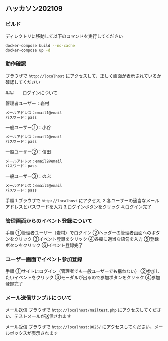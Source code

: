 ## ハッカソン202109

### ビルド

ディレクトリに移動して以下のコマンドを実行してください

```bash
docker-compose build --no-cache
docker-compose up -d
```

### 動作確認

ブラウザで `http://localhost` にアクセスして、正しく画面が表示されているか確認してください

###　　ログインについて

管理者ユーザー：岩村
```bash
メールアドレス：email1@email
パスワード：pass
```

一般ユーザー①：小谷
```bash
メールアドレス：email2@email
パスワード：pass
```

一般ユーザー②：信田
```bash
メールアドレス：email2@email
パスワード：pass
```

一般ユーザー③：のぶ
```bash
メールアドレス：email2@email
パスワード：pass
```

手順
1.ブラウザで `http://localhost` にアクセス,
2.各ユーザーの適当なメールアドレスとパスワードを入力
3.ログインボタンをクリック
4.ログイン完了

### 管理画面からのイベント登録について

手順
①管理者ユーザー（岩村）でログイン
②ヘッダーの管理者画面へのボタンをクリック
③イベント登録をクリック
④各欄に適当な語句を入力
⑤登録ボタンをクリック
⑥イベント登録完了

### ユーザー画面でイベント参加登録

手順
①サイトにログイン（管理者でも一般ユーザーでも構わない）
②参加したいイベントをクリック
③モーダルが出るので参加ボタンをクリック
④参加登録完了

### メール送信サンプルについて

メール送信
ブラウザで `http://localhost/mailtest.php` にアクセスしてください、テストメールが送信されます

メール受信
ブラウザで `http://localhost:8025/` にアクセスしてください、メールボックスが表示されます
